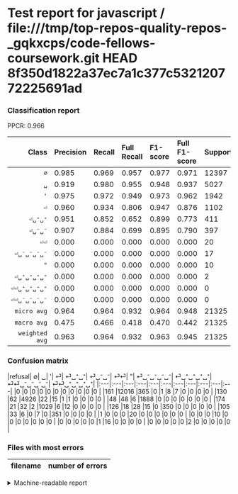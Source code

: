 # Test report for javascript / file:///tmp/top-repos-quality-repos-_gqkxcps/code-fellows-coursework.git HEAD 8f350d1822a37ec7a1c377c532120772225691ad

### Classification report

PPCR: 0.966

| Class | Precision | Recall | Full Recall | F1-score | Full F1-score | Support | Full Support | PPCR |
|------:|:----------|:-------|:------------|:---------|:---------|:--------|:-------------|:-----|
| `∅` | 0.985| 0.969| 0.957| 0.977| 0.971| 12397| 12558| 0.987 |
| `␣` | 0.919| 0.980| 0.955| 0.948| 0.937| 5027| 5157| 0.975 |
| `'` | 0.975| 0.972| 0.949| 0.973| 0.962| 1942| 1990| 0.976 |
| `⏎` | 0.960| 0.934| 0.806| 0.947| 0.876| 1102| 1276| 0.864 |
| `⏎␣⁺␣⁺` | 0.951| 0.852| 0.652| 0.899| 0.773| 411| 537| 0.765 |
| `⏎␣⁻␣⁻` | 0.907| 0.884| 0.699| 0.895| 0.790| 397| 502| 0.791 |
| `⏎⏎` | 0.000| 0.000| 0.000| 0.000| 0.000| 20| 21| 0.952 |
| `⏎␣⁻␣⁻␣⁻␣⁻` | 0.000| 0.000| 0.000| 0.000| 0.000| 17| 17| 1.000 |
| `"` | 0.000| 0.000| 0.000| 0.000| 0.000| 10| 10| 1.000 |
| `⏎␣⁺␣⁺␣⁺␣⁺` | 0.000| 0.000| 0.000| 0.000| 0.000| 2| 2| 1.000 |
| `⏎⏎␣⁺␣⁺␣⁺␣⁺` | 0.000| 0.000| 0.000| 0.000| 0.000| 0| 0| 0.000 |
| `⏎⏎␣⁻␣⁻␣⁻␣⁻` | 0.000| 0.000| 0.000| 0.000| 0.000| 0| 0| 0.000 |
| `micro avg` | 0.964| 0.964| 0.932| 0.964| 0.948| 21325| 22070| 0.966 |
| `macro avg` | 0.475| 0.466| 0.418| 0.470| 0.442| 21325| 22070| 0.966 |
| `weighted avg` | 0.963| 0.964| 0.932| 0.963| 0.945| 21325| 22070| 0.966 |

### Confusion matrix

|refusal|  ∅| ␣| '| ⏎| ⏎␣⁺␣⁺| ⏎␣⁻␣⁻| ⏎⏎| "| ⏎␣⁻␣⁻␣⁻␣⁻| ⏎␣⁺␣⁺␣⁺␣⁺| ⏎⏎␣⁻␣⁻␣⁻␣⁻| ⏎⏎␣⁺␣⁺␣⁺␣⁺| 
|:---|:---|:---|:---|:---|:---|:---|:---|:---|:---|:---|
|0 |0 |0 |0 |0 |0 |0 |0 |0 |0 |0 |
|161 |12016 |365 |0 |1 |8 |7 |0 |0 |0 |0 |
|130 |62 |4926 |22 |15 |1 |1 |0 |0 |0 |0 |
|48 |48 |6 |1888 |0 |0 |0 |0 |0 |0 |0 |
|174 |21 |32 |2 |1029 |6 |12 |0 |0 |0 |0 |
|126 |18 |28 |15 |0 |350 |0 |0 |0 |0 |0 |
|105 |33 |6 |0 |7 |0 |351 |0 |0 |0 |0 |
|1 |0 |0 |0 |20 |0 |0 |0 |0 |0 |0 |
|0 |0 |0 |10 |0 |0 |0 |0 |0 |0 |0 |
|0 |0 |0 |0 |0 |1 |16 |0 |0 |0 |0 |
|0 |0 |0 |0 |0 |2 |0 |0 |0 |0 |0 |

### Files with most errors

| filename | number of errors|
|:----:|:-----|

<details>
    <summary>Machine-readable report</summary>
```json
{
  "cl_report": {"\"": {"f1-score": 0.0, "precision": 0.0, "recall": 0.0, "support": 10}, "\u0027": {"f1-score": 0.9734467646300593, "precision": 0.9747031491997935, "recall": 0.972193614830072, "support": 1942}, "macro avg": {"f1-score": 0.4699511338132391, "precision": 0.47468751557905975, "recall": 0.4659031803116325, "support": 21325}, "micro avg": {"f1-score": 0.964126611957796, "precision": 0.964126611957796, "recall": 0.964126611957796, "support": 21325}, "weighted avg": {"f1-score": 0.9631114385162339, "precision": 0.9627688719710605, "recall": 0.964126611957796, "support": 21325}, "\u2205": {"f1-score": 0.9771091685301891, "precision": 0.985079521232989, "recall": 0.9692667580866339, "support": 12397}, "\u23ce": {"f1-score": 0.9466421343146273, "precision": 0.9598880597014925, "recall": 0.9337568058076225, "support": 1102}, "\u23ce\u23ce": {"f1-score": 0.0, "precision": 0.0, "recall": 0.0, "support": 20}, "\u23ce\u23ce\u2423\u207a\u2423\u207a\u2423\u207a\u2423\u207a": {"f1-score": 0.0, "precision": 0.0, "recall": 0.0, "support": 0}, "\u23ce\u23ce\u2423\u207b\u2423\u207b\u2423\u207b\u2423\u207b": {"f1-score": 0.0, "precision": 0.0, "recall": 0.0, "support": 0}, "\u23ce\u2423\u207a\u2423\u207a": {"f1-score": 0.8985879332477535, "precision": 0.9510869565217391, "recall": 0.851581508515815, "support": 411}, "\u23ce\u2423\u207a\u2423\u207a\u2423\u207a\u2423\u207a": {"f1-score": 0.0, "precision": 0.0, "recall": 0.0, "support": 2}, "\u23ce\u2423\u207b\u2423\u207b": {"f1-score": 0.8954081632653061, "precision": 0.9069767441860465, "recall": 0.8841309823677582, "support": 397}, "\u23ce\u2423\u207b\u2423\u207b\u2423\u207b\u2423\u207b": {"f1-score": 0.0, "precision": 0.0, "recall": 0.0, "support": 17}, "\u2423": {"f1-score": 0.9482194417709336, "precision": 0.9185157561066567, "recall": 0.9799084941316889, "support": 5027}},
  "cl_report_full": {"\"": {"f1-score": 0.0, "precision": 0.0, "recall": 0.0, "support": 10}, "\u0027": {"f1-score": 0.9615482556659027, "precision": 0.9747031491997935, "recall": 0.9487437185929648, "support": 1990}, "macro avg": {"f1-score": 0.4423689423543335, "precision": 0.47468751557905975, "recall": 0.41818242518830556, "support": 22070}, "micro avg": {"f1-score": 0.9475746053692822, "precision": 0.964126611957796, "recall": 0.9315813321250567, "support": 22070}, "weighted avg": {"f1-score": 0.9453522095275533, "precision": 0.9622984519350325, "recall": 0.9315813321250567, "support": 22070}, "\u2205": {"f1-score": 0.9707545645500081, "precision": 0.985079521232989, "recall": 0.9568402611880873, "support": 12558}, "\u23ce": {"f1-score": 0.8764906303236796, "precision": 0.9598880597014925, "recall": 0.8064263322884012, "support": 1276}, "\u23ce\u23ce": {"f1-score": 0.0, "precision": 0.0, "recall": 0.0, "support": 21}, "\u23ce\u23ce\u2423\u207a\u2423\u207a\u2423\u207a\u2423\u207a": {"f1-score": 0.0, "precision": 0.0, "recall": 0.0, "support": 0}, "\u23ce\u23ce\u2423\u207b\u2423\u207b\u2423\u207b\u2423\u207b": {"f1-score": 0.0, "precision": 0.0, "recall": 0.0, "support": 0}, "\u23ce\u2423\u207a\u2423\u207a": {"f1-score": 0.7734806629834253, "precision": 0.9510869565217391, "recall": 0.6517690875232774, "support": 537}, "\u23ce\u2423\u207a\u2423\u207a\u2423\u207a\u2423\u207a": {"f1-score": 0.0, "precision": 0.0, "recall": 0.0, "support": 2}, "\u23ce\u2423\u207b\u2423\u207b": {"f1-score": 0.7896512935883014, "precision": 0.9069767441860465, "recall": 0.6992031872509961, "support": 502}, "\u23ce\u2423\u207b\u2423\u207b\u2423\u207b\u2423\u207b": {"f1-score": 0.0, "precision": 0.0, "recall": 0.0, "support": 17}, "\u2423": {"f1-score": 0.9365019011406843, "precision": 0.9185157561066567, "recall": 0.9552065154159395, "support": 5157}},
  "ppcr": 0.9662437698232895
}
```
</details>
